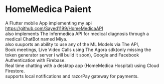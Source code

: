 # HomeMedica Paient

A Flutter mobile App implementing my api https://github.com/Sayed1199/HomeMedicaAPI             
also implements The Infermedica API for medical diagnosis through a medical ChatBot named Miya.               
also suuports an ability to use any of the ML Models via The API,                             
Book meetings, Live Video Calls using The Agora sdk(only missing the token generator server i will build it soon),
Google and Facebook Authentication with Firebase.                                                                  
Real time chatting with a desktop app (HomeMedica Hospital) using Cloud Firestore.                              
supports local notifications and razorPay gateway for payments.



